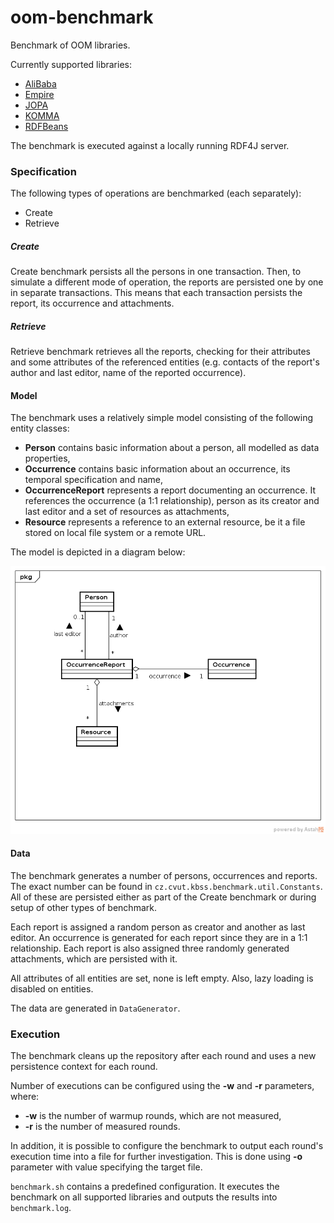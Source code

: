 # oom-benchmark

Benchmark of OOM libraries.

Currently supported libraries:
* [AliBaba](https://bitbucket.org/openrdf/alibaba/)
* [Empire](https://github.com/mhgrove/Empire)
* [JOPA](https://github.com/kbss-cvut/jopa)
* [KOMMA](https://github.com/komma/komma)
* [RDFBeans](https://rdfbeans.github.io/)

The benchmark is executed against a locally running RDF4J server.


### Specification

The following types of operations are benchmarked (each separately):
* Create
* Retrieve

##### Create

Create benchmark persists all the persons in one transaction. Then, to simulate a different mode of operation, the reports
are persisted one by one in separate transactions. This means that each transaction persists the report, its occurrence and attachments.


##### Retrieve

Retrieve benchmark retrieves all the reports, checking for their attributes and some attributes of the referenced entities (e.g. contacts
of the report's author and last editor, name of the reported occurrence).


#### Model

The benchmark uses a relatively simple model consisting of the following entity classes:
* **Person** contains basic information about a person, all modelled as data properties,
* **Occurrence** contains basic information about an occurrence, its temporal specification and name,
* **OccurrenceReport** represents a report documenting an occurrence. It references the occurrence (a 1:1 relationship), person as its creator and last editor and a set of resources as attachments,
* **Resource** represents a reference to an external resource, be it a file stored on local file system or a remote URL.

The model is depicted in a diagram below:

![Model diagram](model.png "Diagram of the object model used in the benchmark.")


#### Data

The benchmark generates a number of persons, occurrences and reports. The exact number can be found in `cz.cvut.kbss.benchmark.util.Constants`.
All of these are persisted either as part of the Create benchmark or during setup of other types of benchmark.

Each report is assigned a random person as creator and another as last editor. An occurrence is generated for each report since they 
are in a 1:1 relationship. Each report is also assigned three randomly generated attachments, which are persisted with it.

All attributes of all entities are set, none is left empty. Also, lazy loading is disabled on entities.

The data are generated in `DataGenerator`.


### Execution

The benchmark cleans up the repository after each round and uses a new persistence context for each round.

Number of executions can be configured using the **-w** and **-r** parameters, where:
* **-w** is the number of warmup rounds, which are not measured,
* **-r** is the number of measured rounds.

In addition, it is possible to configure the benchmark to output each round's execution time into a file for further investigation.
This is done using **-o** parameter with value specifying the target file.

`benchmark.sh` contains a predefined configuration. It executes the benchmark on all supported libraries and outputs the results into `benchmark.log`.

